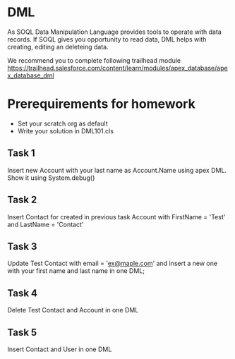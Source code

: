 # DML
As SOQL Data Manipulation Language provides tools to operate with data records. If SOQL gives you opportunity to read data, DML helps with creating, editing an deleteing data.

We recommend you to complete following trailhead module https://trailhead.salesforce.com/content/learn/modules/apex_database/apex_database_dml

# Prerequirements for homework

* Set your scratch org as default
* Write your solution in DML101.cls


## Task 1

Insert new Account with your last name as Account.Name using apex DML. Show it using System.debug()

## Task 2

Insert Contact for created in previous task Account with FirstName = 'Test' and LastName = 'Contact'
## Task 3

Update Test Contact with email = 'ex@maple.com' and insert a new one with your first name and last name in one DML;

## Task 4

Delete Test Contact and Account in one DML
## Task 5

Insert Contact and User in one DML
